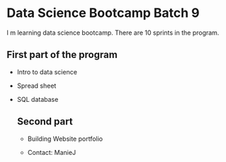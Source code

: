 # Data Science Bootcamp Batch 9

I m learning data science bootcamp. There are 10 sprints in the program.

## First part of the program

- Intro to data science
- Spread sheet
- SQL database

  ## Second part

  - Building Website portfolio
 
  - Contact: ManieJ

